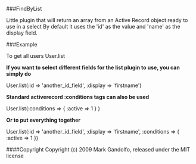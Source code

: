 ###FindByList

Little plugin that will return an array from an Active Record object ready to use in a select
By default it uses the 'id' as the value and 'name' as the display field.

###Example

To get all users
User.list

**If you want to select different fields for the list plugin to use, you can simply do**

User.list(:id => 'another_id_field', :display => 'firstname')


**Standard activerecord :conditions tags can also be used**

User.list(:conditions => { :active => 1 } )


**Or to put everything together**

User.list(:id => 'another_id_field', :display => 'firstname', :conditions => { :active => 1 })





####Copyright
Copyright (c) 2009 Mark Gandolfo, released under the MIT license
